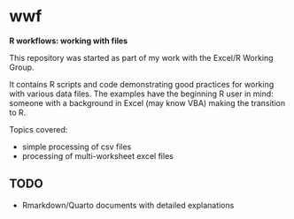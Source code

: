 # wwf

**R workflows: working with files**

This repository was started as part of my work with the
Excel/R Working Group.

It contains R scripts and code demonstrating good practices
for working with various data files. The examples have
the beginning R user in mind: someone with a background in
Excel (may know VBA) making the transition to R.

Topics covered:

- simple processing of csv files
- processing of multi-worksheet excel files


## TODO

- Rmarkdown/Quarto documents with detailed explanations